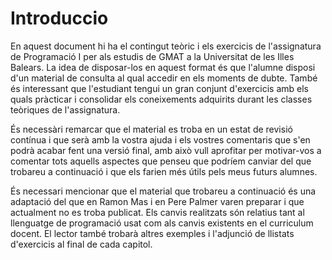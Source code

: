 Introduccio
============================

En aquest document hi ha el contingut teòric i els exercicis de l'assignatura de Programació I per als estudis de 
GMAT a la Universitat de les Illes Balears. La idea de disposar-los en aquest format és que l'alumne disposi d'un 
material de consulta al qual accedir en els moments de dubte. També és interessant que l'estudiant tengui un gran 
conjunt d'exercicis amb els quals pràcticar i consolidar els coneixements adquirits durant les classes teòriques de 
l'assignatura.

És necessàri remarcar que el material es troba en un estat de revisió contínua i que serà amb la vostra ajuda i els 
vostres comentaris que s'en podrà acabar fent una versió final, amb això vull aprofitar per motivar-vos a comentar 
tots aquells aspectes que penseu que podríem canviar del que trobareu a continuació i que els farien més útils pels 
meus futurs alumnes.

És necessari mencionar que el material que trobareu a continuació és una adaptació del que en 
Ramon Mas i en Pere Palmer varen preparar i que actualment no es troba publicat. Els canvis realitzats són 
relatius tant al llenguatge de 
programació usat com als canvis existents en el curriculum docent. El lector també trobarà altres exemples i 
l'adjunció de llistats d'exercicis al final de cada capitol. 